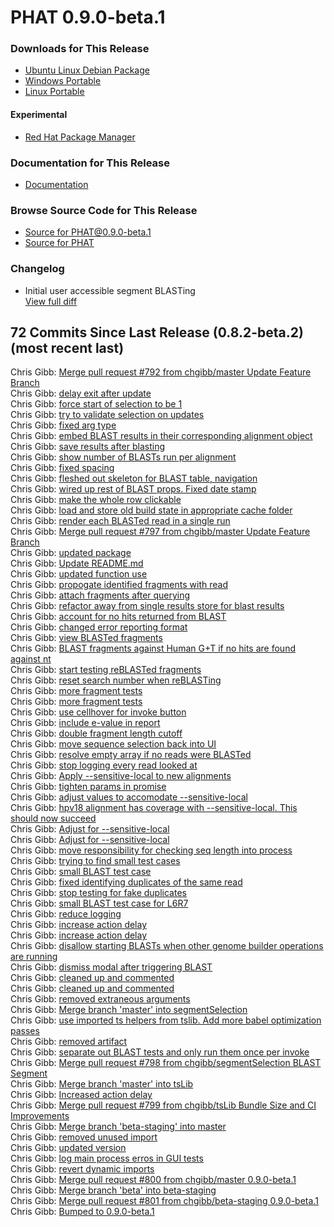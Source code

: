 # PHAT 0.9.0-beta.1
### Downloads for This Release 
* [Ubuntu Linux Debian Package](https://github.com/chgibb/PHAT/releases/download/0.9.0-beta.1/phat_0.9.0.beta.1_amd64.deb)  
* [Windows Portable](https://github.com/chgibb/PHAT/releases/download/0.9.0-beta.1/phat-win32-x64-portable.zip)  
* [Linux Portable](https://github.com/chgibb/PHAT/releases/download/0.9.0-beta.1/phat-linux-x64-portable.tar.gz)
#### Experimental
* [Red Hat Package Manager](https://github.com/chgibb/PHAT/releases/download/0.9.0-beta.1/phat-0.9.0-beta.1.x86_64.rpm)

### Documentation for This Release
* [Documentation](https://chgibb.github.io/PHATDocs/docs/releases/0.9.0-beta.1/home)

### Browse Source Code for This Release
* [Source for PHAT@0.9.0-beta.1](https://github.com/chgibb/PHAT/tree/0.9.0-beta.1)
* [Source for PHAT](https://github.com/chgibb/PHAT)

### Changelog
* Initial user accessible segment BLASTing  
[View full diff](https://github.com/chgibb/PHAT/compare/0.8.2-beta.2...0.9.0-beta.1) 
  
## 72 Commits Since Last Release (0.8.2-beta.2) (most recent last)  
Chris Gibb: [Merge pull request #792 from chgibb/master  Update Feature Branch](https://github.com/chgibb/PHAT/commit/ee57b88b0c4c6d346232127c2589a320aae93cfb)  
Chris Gibb: [delay exit after update](https://github.com/chgibb/PHAT/commit/ded60d277fcd51382a3cd6ff315b42579b74208c)  
Chris Gibb: [force start of selection to be 1](https://github.com/chgibb/PHAT/commit/d1536e53d7dbca0828b9700d5fce3390fa0933f7)  
Chris Gibb: [try to validate selection on updates](https://github.com/chgibb/PHAT/commit/13a3d5c6df2c645bd230aebf8ff9811705acccdc)  
Chris Gibb: [fixed arg type](https://github.com/chgibb/PHAT/commit/5ae60a21eea4d0a4ba21ee9663df2e07056ac8a6)  
Chris Gibb: [embed BLAST results in their corresponding alignment object](https://github.com/chgibb/PHAT/commit/34d2a7337cad7da42a58c63b27bf9013dda1aa78)  
Chris Gibb: [save results after blasting](https://github.com/chgibb/PHAT/commit/0094704408b7ca960e40ec7134b1d136bee586e3)  
Chris Gibb: [show number of BLASTs run per alignment](https://github.com/chgibb/PHAT/commit/d8866d384af919123e24d4c5eefa12a83ab584fb)  
Chris Gibb: [fixed spacing](https://github.com/chgibb/PHAT/commit/f3c8860191220ca92c881a9069e93437d765da03)  
Chris Gibb: [fleshed out skeleton for BLAST table, navigation](https://github.com/chgibb/PHAT/commit/51893e6078108c47426c6c31afef5e39cc61396d)  
Chris Gibb: [wired up rest of BLAST props. Fixed date stamp](https://github.com/chgibb/PHAT/commit/9dea3c82e78dc3ff17b88a992f698a8f4ac17363)  
Chris Gibb: [make the whole row clickable](https://github.com/chgibb/PHAT/commit/b0fd1bfddc689dc41a29ab527949eae81f5116e2)  
Chris Gibb: [load and store old build state in appropriate cache folder](https://github.com/chgibb/PHAT/commit/89fde6e341048280c9d4210838a2a76f578c212d)  
Chris Gibb: [render each BLASTed read in a single run](https://github.com/chgibb/PHAT/commit/f4aede977c6c58b4c7341831a34130e92fdc11b6)  
Chris Gibb: [Merge pull request #797 from chgibb/master  Update Feature Branch](https://github.com/chgibb/PHAT/commit/0eeff5e888230616b2d39f8749c23e164017e706)  
Chris Gibb: [updated package](https://github.com/chgibb/PHAT/commit/cedbf3c0466c8c57f566a82c3e3db30eac45b529)  
Chris Gibb: [Update README.md](https://github.com/chgibb/PHAT/commit/93a879975ec7755e55a414a697db5540f2851c58)  
Chris Gibb: [updated function use](https://github.com/chgibb/PHAT/commit/d1c87cb5417ae388178f7e6d06d63060c2ab1737)  
Chris Gibb: [propogate identified fragments with read](https://github.com/chgibb/PHAT/commit/c919c122dc8cbd7f8d167c570cc71d57361167af)  
Chris Gibb: [attach fragments after querying](https://github.com/chgibb/PHAT/commit/0b24e2259844ddb80ddabd4576128aa211960e84)  
Chris Gibb: [refactor away from single results store for blast results](https://github.com/chgibb/PHAT/commit/d0e7714427a83798c62ff1fc88a8ce1bac7a7fa0)  
Chris Gibb: [account for no hits returned from BLAST](https://github.com/chgibb/PHAT/commit/4da826401292ea4c002221d4d4c215c7d74e1d30)  
Chris Gibb: [changed error reporting format](https://github.com/chgibb/PHAT/commit/db99693f691d12a161c2c32e937503a7553767dd)  
Chris Gibb: [view BLASTed fragments](https://github.com/chgibb/PHAT/commit/277ffffce70501421f43ca4f6701f48c726b8b14)  
Chris Gibb: [BLAST fragments against Human G+T if no hits are found against nt](https://github.com/chgibb/PHAT/commit/7d20cba8182d5f1df31e275d0f4172f32890f4c8)  
Chris Gibb: [start testing reBLASTed fragments](https://github.com/chgibb/PHAT/commit/30c962aed79d94cdb04a90e6e3b8ac4d6ae9c40e)  
Chris Gibb: [reset search number when reBLASTing](https://github.com/chgibb/PHAT/commit/f1c5ae569857bac85835d80729ba7287cfbd1095)  
Chris Gibb: [more fragment tests](https://github.com/chgibb/PHAT/commit/b5650e7b029a03068f7e123bb958d76a7ca8ee30)  
Chris Gibb: [more fragment tests](https://github.com/chgibb/PHAT/commit/00483134e4cac2d767405e5595ef4fb569dd2cc3)  
Chris Gibb: [use cellhover for invoke button](https://github.com/chgibb/PHAT/commit/328d0e2249d30abd5fb92e84e890433cac6c665c)  
Chris Gibb: [include e-value in report](https://github.com/chgibb/PHAT/commit/ff370831668ef960d8457d882e446299e2ed87f5)  
Chris Gibb: [double fragment length cutoff](https://github.com/chgibb/PHAT/commit/1ac02a4c3d84294fd01e9f819a2390dc05091054)  
Chris Gibb: [move sequence selection back into UI](https://github.com/chgibb/PHAT/commit/a4d38fe764281a0c9c50ee129baf6284332abd7b)  
Chris Gibb: [resolve empty array if no reads were BLASTed](https://github.com/chgibb/PHAT/commit/f4dc92541ae48e868e56a2771775ecc13ae7eb36)  
Chris Gibb: [stop logging every read looked at](https://github.com/chgibb/PHAT/commit/50734cd74700ade128caf8fc8f50c9c86b61527e)  
Chris Gibb: [Apply --sensitive-local to new alignments](https://github.com/chgibb/PHAT/commit/8729641b086baddc9b52b41a58a8f5d7270aa94b)  
Chris Gibb: [tighten params in promise](https://github.com/chgibb/PHAT/commit/b383e5a39d5b1649b05fc4832f1f99ecd0a59372)  
Chris Gibb: [adjust values to accomodate --sensitive-local](https://github.com/chgibb/PHAT/commit/af52dbe2fcf30e3aea36e4b143a0540260a355ce)  
Chris Gibb: [hpv18 alignment has coverage with --sensitive-local. This should now succeed](https://github.com/chgibb/PHAT/commit/1ea3963e9fafd2cdb3054292c6af11d48d7a245a)  
Chris Gibb: [Adjust for --sensitive-local](https://github.com/chgibb/PHAT/commit/a9e5b693696e2fe72dfe829b2972b08aff25f598)  
Chris Gibb: [Adjust for --sensitive-local](https://github.com/chgibb/PHAT/commit/7d7f299fb69155686d681e4c4b324474e7be97c2)  
Chris Gibb: [move responsibility for checking seq length into process](https://github.com/chgibb/PHAT/commit/d3a33ea690b72712d30b18e636fece2a79294614)  
Chris Gibb: [trying to find small test cases](https://github.com/chgibb/PHAT/commit/fff235e1f7bfc4a68ae3af07ec1a1f857fce28ba)  
Chris Gibb: [small BLAST test case](https://github.com/chgibb/PHAT/commit/53524cb094ff2b5bd95a3aaec191dbddb3e66e23)  
Chris Gibb: [fixed identifying duplicates of the same read](https://github.com/chgibb/PHAT/commit/6dd5eeca858c0990a748c8c1fb9b2add11ebf106)  
Chris Gibb: [stop testing for fake duplicates](https://github.com/chgibb/PHAT/commit/205fb2f5358a21b70d60420ee7d02ff326f85c96)  
Chris Gibb: [small BLAST test case for L6R7](https://github.com/chgibb/PHAT/commit/423212e99d46d9d5489ccfec054c168f0a372752)  
Chris Gibb: [reduce logging](https://github.com/chgibb/PHAT/commit/92d8b2181aa48507ea6d2fb64ec798fc135ca03d)  
Chris Gibb: [increase action delay](https://github.com/chgibb/PHAT/commit/8ec8c0d4d58a39e55906b003461b03bf6440609f)  
Chris Gibb: [increase action  delay](https://github.com/chgibb/PHAT/commit/689cfaa13a62cc285862934d07a3930b14368ac3)  
Chris Gibb: [disallow starting BLASTs when other genome builder operations are running](https://github.com/chgibb/PHAT/commit/bd1a14a95dff865c3df675100f8797ed275df7a7)  
Chris Gibb: [dismiss modal after triggering BLAST](https://github.com/chgibb/PHAT/commit/a272e372f4689059b8ab3a7844594de3304d3f32)  
Chris Gibb: [cleaned up and commented](https://github.com/chgibb/PHAT/commit/0035da5405a583e0494e728453b5cc8361a8ba9f)  
Chris Gibb: [cleaned up and commented](https://github.com/chgibb/PHAT/commit/dbe7c1c320bbabe802e9524c7e1250331c195e72)  
Chris Gibb: [removed extraneous arguments](https://github.com/chgibb/PHAT/commit/84b9d943054630d0b03a0acadc3b905a90ee6958)  
Chris Gibb: [Merge branch 'master' into segmentSelection](https://github.com/chgibb/PHAT/commit/75668ed656e4ad4d0f8b24fd76176d9c9b319103)  
Chris Gibb: [use imported ts helpers from tslib. Add more babel optimization passes](https://github.com/chgibb/PHAT/commit/3f89db52b457390759d08a4446b56a2b9952e250)  
Chris Gibb: [removed artifact](https://github.com/chgibb/PHAT/commit/2d1e228a1a7fa034f52a317afa59aae354d0920e)  
Chris Gibb: [separate out BLAST tests and only run them once per invoke](https://github.com/chgibb/PHAT/commit/c42e7f1b2191b175af23a841a192a5f51b93400d)  
Chris Gibb: [Merge pull request #798 from chgibb/segmentSelection  BLAST Segment](https://github.com/chgibb/PHAT/commit/1a2850f93805b7b62fefe4df88d4f0497cd9840c)  
Chris Gibb: [Merge branch 'master' into tsLib](https://github.com/chgibb/PHAT/commit/9f7c8ffc28cc12ef577f18ade4e9f7fc18824a72)  
Chris Gibb: [Increased action delay](https://github.com/chgibb/PHAT/commit/27eb5fdca0a5d24471f6ee774fabfe1022096363)  
Chris Gibb: [Merge pull request #799 from chgibb/tsLib  Bundle Size and CI Improvements](https://github.com/chgibb/PHAT/commit/f3cc256f2b0a89ebcadaa60a2c696cb858de1e7c)  
Chris Gibb: [Merge branch 'beta-staging' into master](https://github.com/chgibb/PHAT/commit/cf8b58067d10dd3506db74e81f10779a7211afca)  
Chris Gibb: [removed unused import](https://github.com/chgibb/PHAT/commit/672a7e2a7bbcd4e4594bcc9dd43837490d3405a2)  
Chris Gibb: [updated version](https://github.com/chgibb/PHAT/commit/6d2cd89e8d6b4e282b3928ed79384ebb1a679f51)  
Chris Gibb: [log main process erros in GUI tests](https://github.com/chgibb/PHAT/commit/31c46939c9212f86925135653f91cd0bcb87e1de)  
Chris Gibb: [revert dynamic imports](https://github.com/chgibb/PHAT/commit/8851dd3548bfb1748ab2c3e3be2001f3d6445755)  
Chris Gibb: [Merge pull request #800 from chgibb/master  0.9.0-beta.1](https://github.com/chgibb/PHAT/commit/1965a6db925a4088da91b956e21ef231009d3142)  
Chris Gibb: [Merge branch 'beta' into beta-staging](https://github.com/chgibb/PHAT/commit/f4914fbc04aa39889fc7e3524a333b0611126b1f)  
Chris Gibb: [Merge pull request #801 from chgibb/beta-staging  0.9.0-beta.1](https://github.com/chgibb/PHAT/commit/6b47a5d5d0732edfbcc9f5a262189abef0c7ba0a)  
Chris Gibb: [Bumped to 0.9.0-beta.1](https://github.com/chgibb/PHAT/commit/6ad242121458ca20c2ec5091b4cdfd9ba06fb0ad)  
